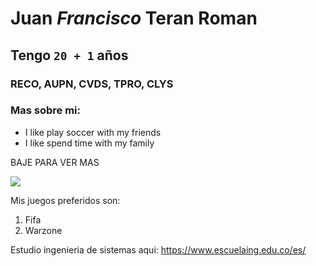 # **Juan** *Francisco* Teran Roman

## Tengo `20 + 1` años

### RECO, AUPN, CVDS, TPRO, CLYS

### Mas sobre mi:

- I like play soccer with my friends
- I like spend time with my family

BAJE PARA VER MAS

![](https://commonmark.org/help/images/favicon.png)

Mis juegos preferidos son:

1. Fifa
2. Warzone

Estudio ingenieria de sistemas aqui: <https://www.escuelaing.edu.co/es/>
